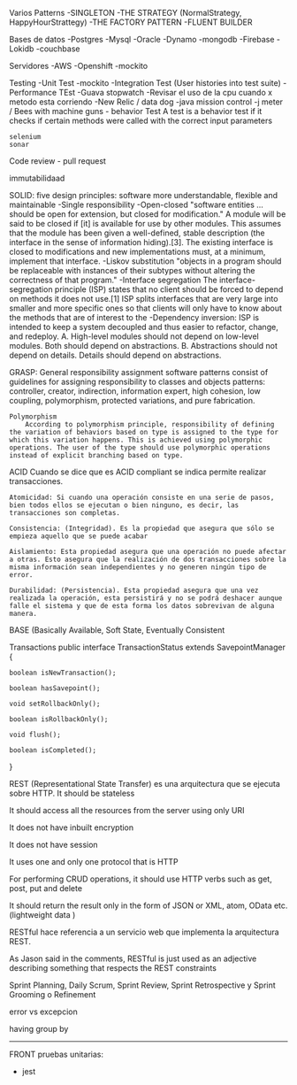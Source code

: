 Varios
Patterns
	-SINGLETON
	-THE STRATEGY (NormalStrategy, HappyHourStrattegy) 
	-THE FACTORY PATTERN
	-FLUENT BUILDER

Bases de datos
	-Postgres
	-Mysql
	-Oracle
	-Dynamo
	-mongodb
	-Firebase
	-Lokidb
	-couchbase


Servidores
	-AWS
	-Openshift
	-mockito

Testing
	-Unit Test
		-mockito
	-Integration Test (User histories into test suite)
	-Performance TEst
		-Guava stopwatch
		-Revisar el uso de la cpu cuando x metodo esta corriendo
		-New Relic / data dog
		-java mission control
		-j meter / Bees with machine guns
		- behavior Test A test is a behavior test  if it checks if certain methods were called with the correct input parameters

	selenium
	sonar

Code review
	- pull request

immutabilidaad

SOLID:   five design principles:    software more understandable, flexible and maintainable
	-Single responsibility
	-Open-closed  "software entities … should be open for extension, but closed for modification."
		A module will be said to be closed if [it] is available for use by other modules. This assumes that the module has been given a well-defined, stable description (the interface in the sense of information hiding).[3].
		The existing interface is closed to modifications and new implementations must, at a minimum, implement that interface.
	-Liskov substitution
		"objects in a program should be replaceable with instances of their subtypes without altering the correctness of that program."
	-Interface segregation
		The interface-segregation principle (ISP) states that no client should be forced to depend on methods it does not use.[1] ISP splits interfaces that are very large into smaller and more specific ones so that clients will only have to know about the methods that are of interest to the
	-Dependency inversion: ISP is intended to keep a system decoupled and thus easier to refactor, change, and redeploy. 
		A. High-level modules should not depend on low-level modules. Both should depend on abstractions.
		B. Abstractions should not depend on details. Details should depend on abstractions.

GRASP: General responsibility assignment software patterns
	consist of guidelines for assigning responsibility to classes and objects
	patterns: controller, creator, indirection, information expert, high cohesion, low coupling, polymorphism, protected variations, and pure fabrication.

	Polymorphism
		According to polymorphism principle, responsibility of defining the variation of behaviors based on type is assigned to the type for which this variation happens. This is achieved using polymorphic operations. The user of the type should use polymorphic operations instead of explicit branching based on type.

ACID   Cuando se dice que es ACID compliant se indica permite realizar transacciones.

	Atomicidad: Si cuando una operación consiste en una serie de pasos, bien todos ellos se ejecutan o bien ninguno, es decir, las transacciones son completas.

	Consistencia: (Integridad). Es la propiedad que asegura que sólo se empieza aquello que se puede acabar

	Aislamiento: Esta propiedad asegura que una operación no puede afectar a otras. Esto asegura que la realización de dos transacciones sobre la misma información sean independientes y no generen ningún tipo de error.

	Durabilidad: (Persistencia). Esta propiedad asegura que una vez realizada la operación, esta persistirá y no se podrá deshacer aunque falle el sistema y que de esta forma los datos sobrevivan de alguna manera.

BASE (Basically Available, Soft State, Eventually Consistent


Transactions
	public interface TransactionStatus extends SavepointManager {

    boolean isNewTransaction();

    boolean hasSavepoint();

    void setRollbackOnly();

    boolean isRollbackOnly();

    void flush();

    boolean isCompleted();

}




REST (Representational State Transfer) es una arquitectura que se ejecuta sobre HTTP.
	It should be stateless

It should access all the resources from the server using only URI

It does not have inbuilt encryption

It does not have session

It uses one and only one protocol that is HTTP

For performing CRUD operations, it should use HTTP verbs such as get, post, put and delete

It should return the result only in the form of JSON or XML, atom, OData etc. (lightweight data )

RESTful hace referencia a un servicio web que implementa la arquitectura REST.


As Jason said in the comments, RESTful is just used as an adjective describing something that respects the REST constraints


Sprint Planning, Daily Scrum, Sprint Review, Sprint Retrospective y Sprint Grooming o Refinement	


error vs excepcion

having group by


_________________________________________________________________
FRONT
pruebas unitarias:
- jest

